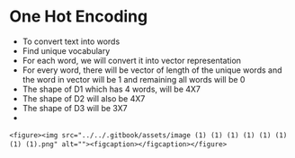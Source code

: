 # One Hot Encoding

* To convert text into words
* Find unique vocabulary
* For each word, we will convert it into vector representation
* For every word, there will be vector of length of the unique words and the word in vector will be 1 and remaining all words will be 0
* The shape of D1 which has 4 words, will be 4X7
* The shape of D2 will also be 4X7
* The shape of D3 will be 3X7
*

    <figure><img src="../../.gitbook/assets/image (1) (1) (1) (1) (1) (1) (1) (1).png" alt=""><figcaption></figcaption></figure>
